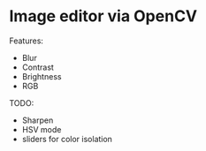 # Image editor via OpenCV

Features:
* Blur
* Contrast
* Brightness
* RGB

TODO:
* Sharpen
* HSV mode
* sliders for color isolation